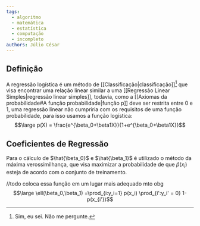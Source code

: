 ```yaml
---
tags:
  - algoritmo
  - matemática
  - estatística
  - computação
  - incompleto
authors: Júlio César
---
```

## Definição

A regressão logística é um método de [[Classificação|classificação]][^1] que visa encontrar uma relação linear similar a uma [[Regressão Linear Simples|regressão linear simples]], todavia, como a [[Axiomas da probabilidade#A função probabilidade|função p]] deve ser restrita entre 0 e 1, uma regressão linear não cumpriria com os requisitos de uma função probabilidade, para isso usamos a função logística:
$$\large p(X) = \frac{e^{\beta_0+\beta1X}}{1+e^{\beta_0+\beta1X}}$$
## Coeficientes de Regressão

Para o cálculo de $\hat{\beta_0}$ e $\hat{\beta_1}$ é utilizado o método da máxima verossimilhança, que visa maximizar a probabilidade de que $\hat{p}(x_i)$ esteja de acordo com o conjunto de treinamento.

//todo coloca essa função em um lugar mais adequado mto obg
$$\large \ell(\beta_0,\beta_1) =\prod_{i:y_i=1} p(x_i) \prod_{i':y_i' = 0} 1-p(x_{i'})$$

[^1]: Sim, eu sei. Não me pergunte.
